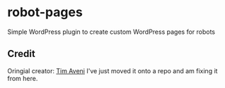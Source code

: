 # robot-pages
Simple WordPress plugin to create custom WordPress pages for robots

## Credit
Oringial creator: [Tim Aveni](http://timothyaveni.com/)
I've just moved it onto a repo and am fixing it from here.
